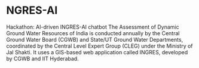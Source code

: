 # NGRES-AI
Hackathon: AI-driven INGRES-AI chatbot The Assessment of Dynamic Ground Water Resources of India is conducted annually by the Central Ground Water Board (CGWB) and State/UT Ground Water Departments, coordinated by the Central Level Expert Group (CLEG) under the Ministry of Jal Shakti. It uses a GIS-based web application called INGRES, developed by CGWB and IIT Hyderabad.
